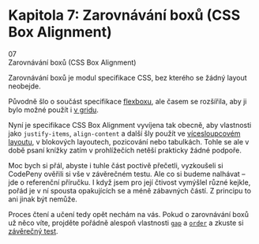 <div id="kap-boxalign-before" class="ebook-chapter-before" markdown="1"> 

# Kapitola 7: Zarovnávání boxů (CSS Box Alignment)

<div class="ebook-chapter-before-image">
  <div class="ebook-chapter-before-number">
    07
  </div>  
  <div class="ebook-chapter-before-heading">
    Zarovnávání boxů (CSS Box Alignment)
  </div>
</div>

Zarovnávání boxů je modul specifikace CSS, bez kterého se žádný layout neobejde.

Původně šlo o součást specifikace [flexboxu](css-flexbox.md), ale časem se rozšířila, aby ji bylo možné použít i [v gridu](css-grid.md).

Nyní je specifikace CSS Box Alignment vyvíjena tak obecně, aby vlastnosti jako `justify-items`, `align-content` a další šly použít ve [vícesloupcovém layoutu](css-multicolumn.md), v blokových layoutech, pozicování nebo tabulkách. Tohle se ale v době psaní knížky zatím v prohlížečích netěší prakticky žádné podpoře.

Moc bych si přál, abyste i tuhle část poctivě přečetli, vyzkoušeli si CodePeny ověřili si vše v závěrečném testu. Ale co si budeme nalhávat – jde o referenční příručku. I když jsem pro její čtivost vymýšlel různé kejkle, pořád je v ní spousta opakujících se a méně zábavných částí. Z principu to ani jinak být nemůže.

Proces čtení a učení tedy opět nechám na vás. Pokud o zarovnávání boxů už něco víte, projděte pořádně alespoň vlastnosti [`gap`](css-gap.md) a [`order`](css-order.md) a zkuste si [závěrečný test](kap-boxalign-after.md).

</div>


